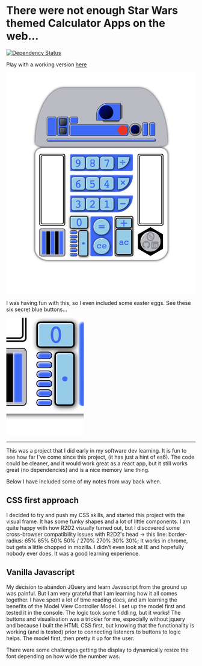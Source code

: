 # There were not enough Star Wars themed Calculator Apps on the web...
[![Dependency Status](https://david-dm.org/dwyl/esta.svg)](https://david-dm.org/dwyl/esta)

Play with a working version [here](https://calculator-r2d2.herokuapp.com/)

![before](readme-imgs/r2d2.png?raw=true "Title")

I was having fun with this, so I even included some easter eggs. See these six secret blue buttons...

![before](readme-imgs/r2d22.png?raw=true "Title")


----

This was a project that I did early in my software dev learning. 
It is fun to see how far I've come since this project, (it has just a hint of es6). The code could be cleaner, and it would work great as a react app, but it still works great (no dependencies) and is a nice memory lane thing.

Below I have included some of my notes from way back when.


## CSS first approach
I decided to try and push my CSS skills, and started this project with the visual frame. It has some funky shapes and a lot of little components.
I am quite happy with how R2D2 visually turned out, but I discovered some cross-browser compatibility issues with R2D2's head -> this line: border-radius: 65% 65% 50% 50% / 270% 270% 30% 30%;
It works in chrome, but gets a little chopped in mozilla. I didn't even look at IE and hopefully nobody ever does.
It was a good learning experience.


## Vanilla Javascript
My decision to abandon JQuery and learn Javascript from the ground up was painful. But I am very grateful that I am learning how it all comes together.
I have spent a lot of time reading docs, and am learning the benefits of the Model View Controller Model. I set up the model first and tested it in the console. The logic took some fiddling, but it works!
The buttons and visualisation was a trickier for me, especially without jquery and because I built the HTML CSS first, but knowing that the functionality is working (and is tested) prior to connecting listeners to buttons to logic helps. The model first, then pretty it up for the user.

There were some challenges getting the display to dynamically resize the font depending on how wide the number was.
